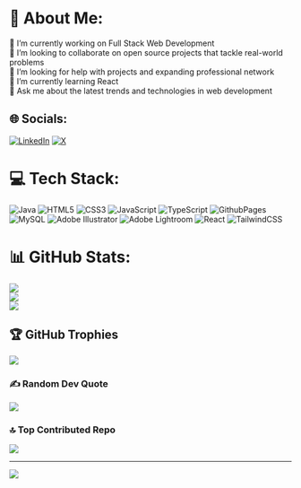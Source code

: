 # 💫 About Me:
🔭 I’m currently working on Full Stack Web Development<br>👯 I’m looking to collaborate on open source projects that tackle real-world problems<br>🤝 I’m looking for help with projects and expanding professional network<br>🌱 I’m currently learning React<br>💬 Ask me about the latest trends and technologies in web development<br>


## 🌐 Socials:
[![LinkedIn](https://img.shields.io/badge/LinkedIn-%230077B5.svg?logo=linkedin&logoColor=white)]([https://linkedin.com/in/irfan-saeed](https://www.linkedin.com/in/irfan-saeed-977359263/)) [![X](https://img.shields.io/badge/X-black.svg?logo=X&logoColor=white)](https://x.com/IrfanSaeed_njo) 

# 💻 Tech Stack:
![Java](https://img.shields.io/badge/java-%23ED8B00.svg?style=flat&logo=openjdk&logoColor=white) ![HTML5](https://img.shields.io/badge/html5-%23E34F26.svg?style=flat&logo=html5&logoColor=white) ![CSS3](https://img.shields.io/badge/css3-%231572B6.svg?style=flat&logo=css3&logoColor=white) ![JavaScript](https://img.shields.io/badge/javascript-%23323330.svg?style=flat&logo=javascript&logoColor=%23F7DF1E) ![TypeScript](https://img.shields.io/badge/typescript-%23007ACC.svg?style=flat&logo=typescript&logoColor=white) ![GithubPages](https://img.shields.io/badge/github%20pages-121013?style=flat&logo=github&logoColor=white) ![MySQL](https://img.shields.io/badge/mysql-%2300000f.svg?style=flat&logo=mysql&logoColor=white) ![Adobe Illustrator](https://img.shields.io/badge/adobe%20illustrator-%23FF9A00.svg?style=flat&logo=adobe%20illustrator&logoColor=white) ![Adobe Lightroom](https://img.shields.io/badge/Adobe%20Lightroom-31A8FF.svg?style=flat&logo=Adobe%20Lightroom&logoColor=white) ![React](https://img.shields.io/badge/react-%2320232a.svg?style=flat&logo=react&logoColor=%2361DAFB) ![TailwindCSS](https://img.shields.io/badge/tailwindcss-%2338B2AC.svg?style=flat&logo=tailwind-css&logoColor=white)
# 📊 GitHub Stats:

![](https://github-readme-stats.vercel.app/api?username=IrfanSaeednarejo&theme=gotham&hide_border=false&include_all_commits=true&count_private=true)<br/>
![](https://github-readme-streak-stats.herokuapp.com/?user=IrfanSaeednarejo&theme=gotham&hide_border=false)<br/>
![](https://github-readme-stats.vercel.app/api/top-langs/?username=IrfanSaeednarejo&theme=gotham&hide_border=false&include_all_commits=true&count_private=true&layout=compact)

## 🏆 GitHub Trophies
![](https://github-profile-trophy.vercel.app/?username=IrfanSaeednarejo&theme=radical&no-frame=false&no-bg=false&margin-w=4)

### ✍️ Random Dev Quote
![](https://quotes-github-readme.vercel.app/api?type=horizontal&theme=tokyonight)

### 🔝 Top Contributed Repo
![](https://github-contributor-stats.vercel.app/api?username=IrfanSaeednarejo&limit=5&theme=nord&combine_all_yearly_contributions=true)

---
[![](https://visitcount.itsvg.in/api?id=IrfanSaeednarejo&icon=1&color=0)](https://visitcount.itsvg.in)

<!-- Proudly created with GPRM ( https://gprm.itsvg.in ) -->
